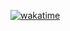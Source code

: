 [![wakatime](https://wakatime.com/badge/user/018b4e73-b249-4f15-867a-b0a6c177142f/project/018b627f-1f1f-4459-a048-db554107c974.svg)](https://wakatime.com/badge/user/018b4e73-b249-4f15-867a-b0a6c177142f/project/018b627f-1f1f-4459-a048-db554107c974)
